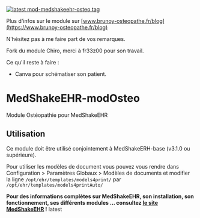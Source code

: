 [![latest mod-medshakeehr-osteo tag][latest-tag]][latest-link]


[latest-tag]: https://img.shields.io/github/v/tag/marsante/MedShakeEHR-modOsteo

[latest-link]: https://github.com/marsante/MedShakeEHR-modOsteo/releases/latest

Plus d'infos sur le module sur [www.brunoy-osteopathe.fr/blog](https://www.brunoy-osteopathe.fr/blog)

N'hésitez pas à me faire part de vos remarques.

Fork du module Chiro, merci à fr33z00 pour son travail.

Ce qu'il reste à faire :

- Canva pour schématiser son patient.

# MedShakeEHR-modOsteo
Module Ostéopathie pour MedShakeEHR

## Utilisation
Ce module doit être utilisé conjointement à MedShakeERH-base (v3.1.0 ou supérieure).

Pour utiliser les modèles de document vous pouvez vous rendre dans Configuration > Paramètres Globaux > Modèles de documents et modifier la ligne `/opt/ehr/templates/models4print/` par `/opt/ehr/templates/models4printAuto/`

**Pour des informations complètes sur MedShakeEHR, son installation, son fonctionnement, ses différents modules ... consultez [le site MedShakeEHR](https://www.medshake.app/) !**
latest